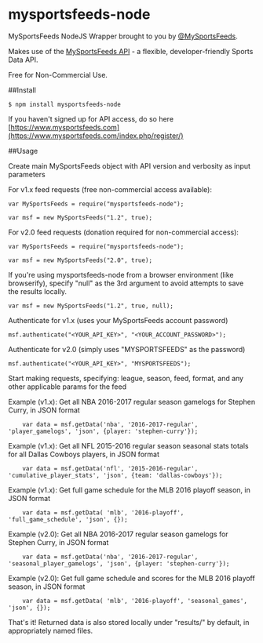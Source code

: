 # mysportsfeeds-node

MySportsFeeds NodeJS Wrapper brought to you by [@MySportsFeeds](https://twitter.com/MySportsFeeds).

Makes use of the [MySportsFeeds API](https://www.mysportsfeeds.com) - a flexible, developer-friendly Sports Data API.

Free for Non-Commercial Use.

##Install
    
    $ npm install mysportsfeeds-node

If you haven't signed up for API access, do so here [https://www.mysportsfeeds.com](https://www.mysportsfeeds.com/index.php/register/)

##Usage

Create main MySportsFeeds object with API version and verbosity as input parameters

For v1.x feed requests (free non-commercial access available):

    var MySportsFeeds = require("mysportsfeeds-node");

    var msf = new MySportsFeeds("1.2", true);

For v2.0 feed requests (donation required for non-commercial access):

    var MySportsFeeds = require("mysportsfeeds-node");

    var msf = new MySportsFeeds("2.0", true);

If you're using mysportsfeeds-node from a browser environment (like browserify), specify "null" as the 3rd argument to avoid attempts to save the results locally.

    var msf = new MySportsFeeds("1.2", true, null);

Authenticate for v1.x (uses your MySportsFeeds account password)

    msf.authenticate("<YOUR_API_KEY>", "<YOUR_ACCOUNT_PASSWORD>");

Authenticate for v2.0 (simply uses "MYSPORTSFEEDS" as the password)

    msf.authenticate("<YOUR_API_KEY>", "MYSPORTSFEEDS");

Start making requests, specifying: league, season, feed, format, and any other applicable params for the feed

Example (v1.x): Get all NBA 2016-2017 regular season gamelogs for Stephen Curry, in JSON format

```
    var data = msf.getData('nba', '2016-2017-regular', 'player_gamelogs', 'json', {player: 'stephen-curry'});
```

Example (v1.x): Get all NFL 2015-2016 regular season seasonal stats totals for all Dallas Cowboys players, in JSON format

```
    var data = msf.getData('nfl', '2015-2016-regular', 'cumulative_player_stats', 'json', {team: 'dallas-cowboys'});
```

Example (v1.x): Get full game schedule for the MLB 2016 playoff season, in JSON format

```
    var data = msf.getData( 'mlb', '2016-playoff', 'full_game_schedule', 'json', {});
```

Example (v2.0): Get all NBA 2016-2017 regular season gamelogs for Stephen Curry, in JSON format

```
    var data = msf.getData('nba', '2016-2017-regular', 'seasonal_player_gamelogs', 'json', {player: 'stephen-curry'});
```

Example (v2.0): Get full game schedule and scores for the MLB 2016 playoff season, in JSON format

```
    var data = msf.getData( 'mlb', '2016-playoff', 'seasonal_games', 'json', {});
```

That's it!  Returned data is also stored locally under "results/" by default, in appropriately named files.
